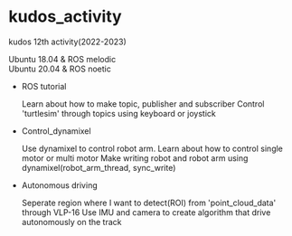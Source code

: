 # kudos_activity
kudos 12th activity(2022-2023)

Ubuntu 18.04 & ROS melodic<br/>
Ubuntu 20.04 & ROS noetic

- ROS tutorial

  Learn about how to make topic, publisher and subscriber
  Control 'turtlesim' through topics using keyboard or joystick

- Control_dynamixel

  Use dynamixel to control robot arm. Learn about how to control single motor or multi motor
  Make writing robot and robot arm using dynamixel(robot_arm_thread, sync_write)

- Autonomous driving

  Seperate region where I want to detect(ROI) from 'point_cloud_data' through VLP-16
  Use IMU and camera to create algorithm that drive autonomously on the track
